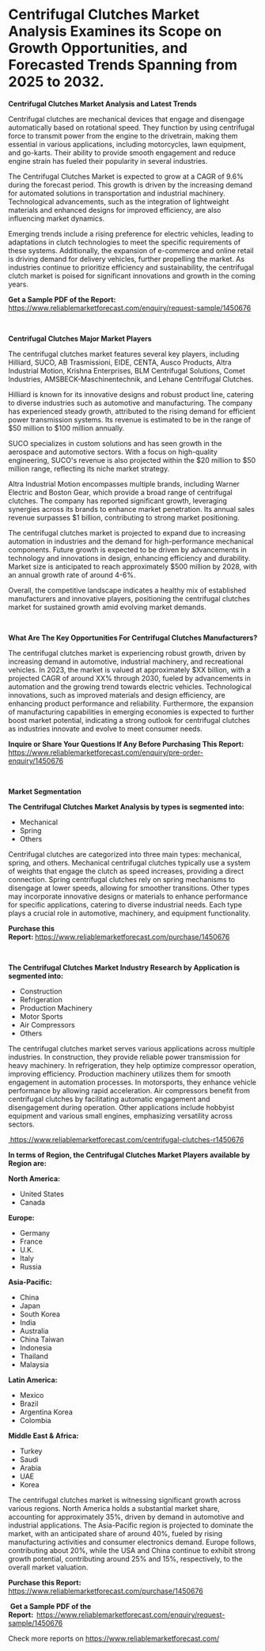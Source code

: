 <p><h1>Centrifugal Clutches Market Analysis Examines its Scope on Growth Opportunities, and Forecasted Trends Spanning from 2025 to 2032.</h1></p><p><strong>Centrifugal Clutches Market Analysis and Latest Trends</strong></p>
<p><p>Centrifugal clutches are mechanical devices that engage and disengage automatically based on rotational speed. They function by using centrifugal force to transmit power from the engine to the drivetrain, making them essential in various applications, including motorcycles, lawn equipment, and go-karts. Their ability to provide smooth engagement and reduce engine strain has fueled their popularity in several industries.</p><p>The Centrifugal Clutches Market is expected to grow at a CAGR of 9.6% during the forecast period. This growth is driven by the increasing demand for automated solutions in transportation and industrial machinery. Technological advancements, such as the integration of lightweight materials and enhanced designs for improved efficiency, are also influencing market dynamics.</p><p>Emerging trends include a rising preference for electric vehicles, leading to adaptations in clutch technologies to meet the specific requirements of these systems. Additionally, the expansion of e-commerce and online retail is driving demand for delivery vehicles, further propelling the market. As industries continue to prioritize efficiency and sustainability, the centrifugal clutch market is poised for significant innovations and growth in the coming years.</p></p>
<p><strong>Get a Sample PDF of the Report:&nbsp;</strong> <a href="https://www.reliablemarketforecast.com/enquiry/request-sample/1450676?utm_campaign=2384&utm_medium=2&utm_source=Github&utm_content=ia&utm_term=11042025&utm_id=centrifugal-clutches">https://www.reliablemarketforecast.com/enquiry/request-sample/1450676</a></p>
<p>&nbsp;</p>
<p><strong>Centrifugal Clutches Major Market Players</strong></p>
<p><p>The centrifugal clutches market features several key players, including Hilliard, SUCO, AB Trasmissioni, EIDE, CENTA, Ausco Products, Altra Industrial Motion, Krishna Enterprises, BLM Centrifugal Solutions, Comet Industries, AMSBECK-Maschinentechnik, and Lehane Centrifugal Clutches. </p><p>Hilliard is known for its innovative designs and robust product line, catering to diverse industries such as automotive and manufacturing. The company has experienced steady growth, attributed to the rising demand for efficient power transmission systems. Its revenue is estimated to be in the range of $50 million to $100 million annually.</p><p>SUCO specializes in custom solutions and has seen growth in the aerospace and automotive sectors. With a focus on high-quality engineering, SUCO's revenue is also projected within the $20 million to $50 million range, reflecting its niche market strategy.</p><p>Altra Industrial Motion encompasses multiple brands, including Warner Electric and Boston Gear, which provide a broad range of centrifugal clutches. The company has reported significant growth, leveraging synergies across its brands to enhance market penetration. Its annual sales revenue surpasses $1 billion, contributing to strong market positioning.</p><p>The centrifugal clutches market is projected to expand due to increasing automation in industries and the demand for high-performance mechanical components. Future growth is expected to be driven by advancements in technology and innovations in design, enhancing efficiency and durability. Market size is anticipated to reach approximately $500 million by 2028, with an annual growth rate of around 4-6%.</p><p>Overall, the competitive landscape indicates a healthy mix of established manufacturers and innovative players, positioning the centrifugal clutches market for sustained growth amid evolving market demands.</p></p>
<p>&nbsp;</p>
<p><strong>What Are The Key Opportunities For Centrifugal Clutches Manufacturers?</strong></p>
<p><p>The centrifugal clutches market is experiencing robust growth, driven by increasing demand in automotive, industrial machinery, and recreational vehicles. In 2023, the market is valued at approximately $XX billion, with a projected CAGR of around XX% through 2030, fueled by advancements in automation and the growing trend towards electric vehicles. Technological innovations, such as improved materials and design efficiency, are enhancing product performance and reliability. Furthermore, the expansion of manufacturing capabilities in emerging economies is expected to further boost market potential, indicating a strong outlook for centrifugal clutches as industries innovate and evolve to meet consumer needs.</p></p>
<p><strong>Inquire or Share Your Questions If Any Before Purchasing This Report:</strong> <a href="https://www.reliablemarketforecast.com/enquiry/pre-order-enquiry/1450676?utm_campaign=2384&utm_medium=2&utm_source=Github&utm_content=ia&utm_term=11042025&utm_id=centrifugal-clutches">https://www.reliablemarketforecast.com/enquiry/pre-order-enquiry/1450676</a></p>
<p>&nbsp;</p>
<p><strong>Market Segmentation</strong></p>
<p><strong>The Centrifugal Clutches Market Analysis by types is segmented into:</strong></p>
<p><ul><li>Mechanical</li><li>Spring</li><li>Others</li></ul></p>
<p><p>Centrifugal clutches are categorized into three main types: mechanical, spring, and others. Mechanical centrifugal clutches typically use a system of weights that engage the clutch as speed increases, providing a direct connection. Spring centrifugal clutches rely on spring mechanisms to disengage at lower speeds, allowing for smoother transitions. Other types may incorporate innovative designs or materials to enhance performance for specific applications, catering to diverse industrial needs. Each type plays a crucial role in automotive, machinery, and equipment functionality.</p></p>
<p><strong>Purchase this Report:&nbsp;</strong><a href="https://www.reliablemarketforecast.com/purchase/1450676?utm_campaign=2384&utm_medium=2&utm_source=Github&utm_content=ia&utm_term=11042025&utm_id=centrifugal-clutches">https://www.reliablemarketforecast.com/purchase/1450676</a></p>
<p>&nbsp;</p>
<p><strong>The Centrifugal Clutches Market Industry Research by Application is segmented into:</strong></p>
<p><ul><li>Construction</li><li>Refrigeration</li><li>Production Machinery</li><li>Motor Sports</li><li>Air Compressors</li><li>Others</li></ul></p>
<p><p>The centrifugal clutches market serves various applications across multiple industries. In construction, they provide reliable power transmission for heavy machinery. In refrigeration, they help optimize compressor operation, improving efficiency. Production machinery utilizes them for smooth engagement in automation processes. In motorsports, they enhance vehicle performance by allowing rapid acceleration. Air compressors benefit from centrifugal clutches by facilitating automatic engagement and disengagement during operation. Other applications include hobbyist equipment and various small engines, emphasizing versatility across sectors.</p></p>
<p><a href="https://www.reliablemarketforecast.com/centrifugal-clutches-r1450676?utm_campaign=2384&utm_medium=2&utm_source=Github&utm_content=ia&utm_term=11042025&utm_id=centrifugal-clutches">&nbsp;https://www.reliablemarketforecast.com/centrifugal-clutches-r1450676</a></p>
<p><strong>In terms of Region, the Centrifugal Clutches Market Players available by Region are:</strong></p>
<p>
    <p> <strong> North America: </strong>
        <ul>
            <li>United States</li>
            <li>Canada</li>
        </ul>
        </p> 
    <p> <strong> Europe: </strong>
        <ul>
            <li>Germany</li>
            <li>France</li>
            <li>U.K.</li>
            <li>Italy</li>
            <li>Russia</li>
        </ul>
        </p> 
    <p> <strong> Asia-Pacific: </strong>
        <ul>
            <li>China</li>
            <li>Japan</li>
            <li>South Korea</li>
            <li>India</li>
            <li>Australia</li>
            <li>China Taiwan</li>
            <li>Indonesia</li>
            <li>Thailand</li>
            <li>Malaysia</li>
        </ul>
        </p> 
    <p> <strong> Latin America: </strong>
        <ul>
            <li>Mexico</li>
            <li>Brazil</li>
            <li>Argentina Korea</li>
            <li>Colombia</li>
        </ul>
        </p> 
    <p> <strong> Middle East & Africa: </strong>
        <ul>
            <li>Turkey</li>
            <li>Saudi</li>
            <li>Arabia</li>
            <li>UAE</li>
            <li>Korea</li>
        </ul>
    </p>
    </p>
<p><p>The centrifugal clutches market is witnessing significant growth across various regions. North America holds a substantial market share, accounting for approximately 35%, driven by demand in automotive and industrial applications. The Asia-Pacific region is projected to dominate the market, with an anticipated share of around 40%, fueled by rising manufacturing activities and consumer electronics demand. Europe follows, contributing about 20%, while the USA and China continue to exhibit strong growth potential, contributing around 25% and 15%, respectively, to the overall market valuation.</p></p>
<p><strong>Purchase this Report: </strong><a href="https://www.reliablemarketforecast.com/purchase/1450676?utm_campaign=2384&utm_medium=2&utm_source=Github&utm_content=ia&utm_term=11042025&utm_id=centrifugal-clutches">https://www.reliablemarketforecast.com/purchase/1450676</a></p>
<p>&nbsp;<strong>Get a Sample PDF of the Report:&nbsp;&nbsp;</strong><a href="https://www.reliablemarketforecast.com/enquiry/request-sample/1450676?utm_campaign=2384&utm_medium=2&utm_source=Github&utm_content=ia&utm_term=11042025&utm_id=centrifugal-clutches">https://www.reliablemarketforecast.com/enquiry/request-sample/1450676</a></p>
<p><strong></strong></p>
<p>Check more reports on <a href="https://www.reliablemarketforecast.com/?utm_campaign=2384&utm_medium=2&utm_source=Github&utm_content=ia&utm_term=11042025&utm_id=centrifugal-clutches">https://www.reliablemarketforecast.com/</a></p>